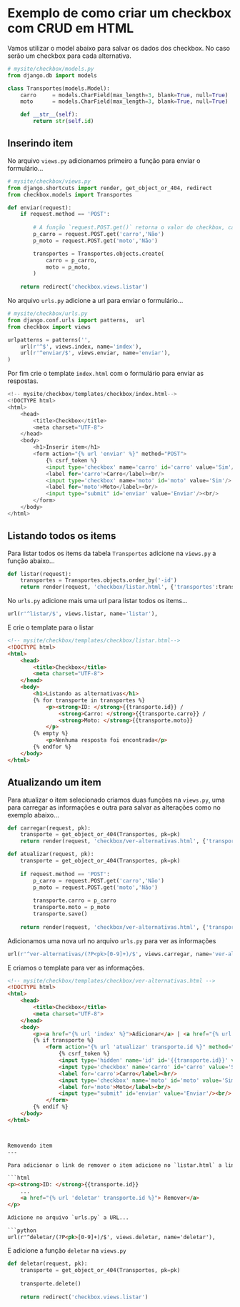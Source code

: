 Exemplo de como criar um checkbox com CRUD em HTML
===

Vamos utilizar o model abaixo para salvar os dados dos checkbox. No caso serão um checkbox para cada alternativa.

```python
# mysite/checkbox/models.py
from django.db import models

class Transportes(models.Model):
    carro     = models.CharField(max_length=3, blank=True, null=True)
    moto      = models.CharField(max_length=3, blank=True, null=True)

    def __str__(self):
        return str(self.id)
```

Inserindo item
---

No arquivo `views.py` adicionamos primeiro a função para enviar o formulário...

```python
# mysite/checkbox/views.py
from django.shortcuts import render, get_object_or_404, redirect
from checkbox.models import Transportes

def enviar(request):
    if request.method == 'POST':
        
        # A função `request.POST.get()` retorna o valor do checkbox, caso o checkbox não seja selecionado retorna o valor 'Não'
        p_carro = request.POST.get('carro','Não')
        p_moto = request.POST.get('moto','Não')

        transportes = Transportes.objects.create(
            carro = p_carro,
            moto = p_moto,
        )
            
    return redirect('checkbox.views.listar')
```

No arquivo `urls.py` adicione a url para enviar o formulário...

```python
# mysite/checkbox/urls.py
from django.conf.urls import patterns,  url
from checkbox import views

urlpatterns = patterns('',
    url(r'^$', views.index, name='index'),
    url(r'^enviar/$', views.enviar, name='enviar'),
)
```

Por fim crie o template `index.html` com o formulário para enviar as respostas.

```python
<!-- mysite/checkbox/templates/checkbox/index.html-->
<!DOCTYPE html>
<html>
    <head>
        <title>Checkbox</title>
        <meta charset="UTF-8">
    </head>
    <body>        
        <h1>Inserir item</h1>
        <form action="{% url 'enviar' %}" method="POST">
            {% csrf_token %}
            <input type='checkbox' name='carro' id='carro' value='Sim'/>
            <label for='carro'>Carro</label><br/>
            <input type='checkbox' name='moto' id='moto' value='Sim'/>
            <label for='moto'>Moto</label><br/>
            <input type="submit" id='enviar' value='Enviar'/><br/>
        </form>
    </body>
</html>
```


Listando todos os items
---

Para listar todos os items da tabela `Transportes` adicione na `views.py` a função abaixo...

```python
def listar(request):
    transportes = Transportes.objects.order_by('-id')
    return render(request, 'checkbox/listar.html', {'transportes':transportes})
```

No `urls.py` adicione mais uma url para listar todos os items...

```python
url(r'^listar/$', views.listar, name='listar'),
```

E crie o template para o listar

```html
<!-- mysite/checkbox/templates/checkbox/listar.html-->
<!DOCTYPE html>
<html>
    <head>
        <title>Checkbox</title>
        <meta charset="UTF-8">
    </head>
    <body>
        <h1>Listando as alternativas</h1>
        {% for transporte in transportes %}
            <p><strong>ID: </strong>{{transporte.id}} / 
                <strong>Carro: </strong>{{transporte.carro}} / 
                <strong>Moto: </strong>{{transporte.moto}}
            </p>
        {% empty %}
            <p>Nenhuma resposta foi encontrada</p>
        {% endfor %}
    </body>
</html>
```


Atualizando um item
---

Para atualizar o item selecionado criamos duas funções na `views.py`, uma para carregar as informações e outra para 
salvar as alterações como no exemplo abaixo...

```python
def carregar(request, pk):
    transporte = get_object_or_404(Transportes, pk=pk)
    return render(request, 'checkbox/ver-alternativas.html', {'transporte': transporte})

def atualizar(request, pk):
    transporte = get_object_or_404(Transportes, pk=pk)
    
    if request.method == 'POST':
        p_carro = request.POST.get('carro','Não')
        p_moto = request.POST.get('moto','Não')
                
        transporte.carro = p_carro
        transporte.moto = p_moto
        transporte.save()
        
    return render(request, 'checkbox/ver-alternativas.html', {'transporte': transporte})
```

Adicionamos uma nova url no arquivo `urls.py` para ver as informações

```python
url(r'^ver-alternativas/(?P<pk>[0-9]+)/$', views.carregar, name='ver-alternativas'),
```

E criamos o template para ver as informações.

```html
<!-- mysite/checkbox/templates/checkbox/ver-alternativas.html -->
<!DOCTYPE html>
<html>
    <head>
        <title>Checkbox</title>
        <meta charset="UTF-8">
    </head>
    <body>
        <p><a href="{% url 'index' %}">Adicionar</a> | <a href="{% url 'listar' %}">Listar</a> | </p>
        {% if transporte %}
            <form action="{% url 'atualizar' transporte.id %}" method="POST">
                {% csrf_token %}
                <input type='hidden' name='id' id='{{transporte.id}}' value='{{ transporte.id }}'/>
                <input type='checkbox' name='carro' id='carro' value='Sim' {% if transporte.carro == "Sim" %} checked {% endif %}/>
                <label for='carro'>Carro</label><br/>
                <input type='checkbox' name='moto' id='moto' value='Sim' {% if transporte.moto == "Sim" %} checked {% endif %}/>
                <label for='moto'>Moto</label><br/>
                <input type="submit" id='enviar' value='Enviar'/><br/>
            </form>
        {% endif %}
    </body>
</html>



Removendo item
---

Para adicionar o link de remover o item adicione no `listar.html` a linha abaixo

```html
<p><strong>ID: </strong>{{transporte.id}}
    ...
    <a href="{% url 'deletar' transporte.id %}"> Remover</a>
</p>

Adicione no arquivo `urls.py` a URL...

```python
url(r'^deletar/(?P<pk>[0-9]+)/$', views.deletar, name='deletar'),
```

E adicione a função `deletar` na `views.py`

```python
def deletar(request, pk):
    transporte = get_object_or_404(Transportes, pk=pk)
    
    transporte.delete()
    
    return redirect('checkbox.views.listar')
```